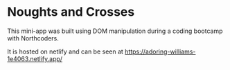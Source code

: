 # Noughts and Crosses

This mini-app was built using DOM manipulation during a coding bootcamp with Northcoders.

It is hosted on netlify and can be seen at https://adoring-williams-1e4063.netlify.app/
